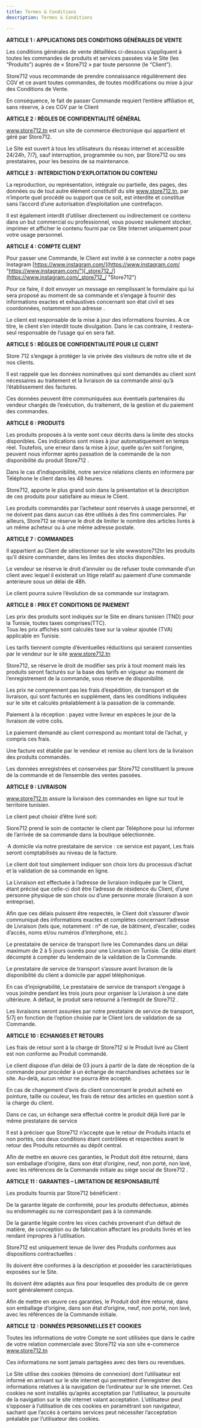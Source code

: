 ```yaml
---
title: Termes & Conditions
description: Termes & Conditions

---
```

**ARTICLE 1 : APPLICATIONS DES CONDITIONS GÉNÉRALES DE VENTE**

Les conditions générales de vente détaillées ci-dessous s’appliquent à toutes les commandes de produits et services passées via le Site (les “Produits”) auprès de « Store712 » par toute personne (le “Client”).

Store712 vous recommande de prendre connaissance régulièrement des CGV et ce avant toutes commandes, de toutes modifications ou mise à jour des Conditions de Vente.

En conséquence, le fait de passer Commande requiert l’entière affiliation et, sans réserve, à ces CGV par le Client

**ARTICLE 2 : RÈGLES DE CONFIDENTIALITÉ GÉNÉRAL**

www.store712.tn est un site de commerce électronique qui appartient et géré par Store712.

Le Site est ouvert à tous les utilisateurs du réseau internet et accessible 24/24h, 7/7j, sauf interruption, programmée ou non, par Store712  ou ses prestataires, pour les besoins de sa maintenance.

**ARTICLE 3 : INTERDICTION D’EXPLOITATION DU CONTENU**

La reproduction, ou représentation, intégrale ou partielle, des pages, des données ou de tout autre élément constitutif du site www.store712.tn, par n’importe quel procédé ou support que ce soit, est interdite et constitue sans l’accord d’une autorisation d’exploitation une contrefaçon.

Il est également interdit d’utiliser directement ou indirectement ce contenu dans un but commercial ou professionnel, vous pouvez seulement stocker, imprimer et afficher le contenu fourni par ce Site Internet uniquement pour votre usage personnel.

**ARTICLE 4 : COMPTE CLIENT**

Pour passer une Commande, le Client est invité à se connecter a notre page Instagram [https://www.instagram.com/](https://www.instagram.com/ "https://www.instagram.com/")[_store712_/](https://www.instagram.com/_store712_/ "Store712")

Pour ce faire, il doit envoyer un message en remplissant le formulaire qui lui sera proposé au moment de sa commande et s’engage à fournir des informations exactes et exhaustives concernant son état civil et ses coordonnées, notamment son adresse .

Le client est responsable de la mise à jour des informations fournies. A ce titre, le client s’en interdit toute divulgation. Dans le cas contraire, il restera-seul responsable de l’usage qui en sera fait.

**ARTICLE 5 : RÈGLES DE CONFIDENTIALITÉ POUR LE CLIENT**

Store 712 s’engage à protéger la vie privée des visiteurs de notre site et de nos clients.

Il est rappelé que les données nominatives qui sont demandés au client sont nécessaires au traitement et la livraison de sa commande ainsi qu’à l’établissement des factures.

Ces données peuvent être communiquées aux éventuels partenaires du vendeur chargés de l’exécution, du traitement, de la gestion et du paiement des commandes.

**ARTICLE 6 : PRODUITS**

Les produits proposés à la vente sont ceux décrits dans la limite des stocks disponibles. Ces indications sont mises à jour automatiquement en temps réel. Toutefois, une erreur dans la mise à jour, quelle qu’en soit l’origine, peuvent nous informer après passation de la commande de la non disponibilité du produit Store712 .

Dans le cas d’indisponibilité, notre service relations clients en informera par Téléphone le client dans les 48 heures.

Store712, apporte le plus grand soin dans la présentation et la description de ces produits pour satisfaire au mieux le Client.

Les produits commandés par l’acheteur sont réservés à usage personnel, et ne doivent pas dans aucun cas être utilisés à des fins commerciales. Par ailleurs, Store712 se réserve le droit de limiter le nombre des articles livrés à un même acheteur ou à une même adresse postale.

**ARTICLE 7 : COMMANDES**

Il appartient au Client de sélectionner sur le site wwwstore712tn les produits qu’il désire commander, dans les limites des stocks disponibles.

Le vendeur se réserve le droit d’annuler ou de refuser toute commande d’un client avec lequel il existerait un litige relatif au paiement d’une commande antérieure sous un délai de 48h.

Le client pourra suivre l’évolution de sa commande sur instagram.

**ARTICLE 8 : PRIX ET CONDITIONS DE PAIEMENT**

Les prix des produits sont indiqués sur le Site en dinars tunisien (TND) pour la Tunisie, toutes taxes comprises(TTC).  
Tous les prix affichés sont calculés taxe sur la valeur ajoutée (TVA) applicable en Tunisie.

Les tarifs tiennent compte d’éventuelles réductions qui seraient consenties par le vendeur sur le site www.store712.tn

Store712, se réserve le droit de modifier ses prix à tout moment mais les produits seront facturés sur la base des tarifs en vigueur au moment de l’enregistrement de la commande, sous réserve de disponibilité.

Les prix ne comprennent pas les frais d’expédition, de transport et de livraison, qui sont facturés en supplément, dans les conditions indiquées sur le site et calculés préalablement à la passation de la commande.

Paiement à la réception : payez votre livreur en espèces le jour de la livraison de votre colis.

Le paiement demandé au client correspond au montant total de l’achat, y compris ces frais.

Une facture est établie par le vendeur et remise au client lors de la livraison des produits commandés.

Les données enregistrées et conservées par Store712  constituent la preuve de la commande et de l’ensemble des ventes passées.

**ARTICLE 9 : LIVRAISON**

www.store712.tn assure la livraison des commandes en ligne sur tout le territoire tunisien.

Le client peut choisir d’être livré soit:

Siore712  prend le soin de contacter le client par Téléphone pour lui informer de l’arrivée de sa commande dans la boutique sélectionnée.

·A domicile via notre prestataire de service : ce service est payant, Les frais seront comptabilisés au niveau de la facture.

Le client doit tout simplement indiquer son choix lors du processus d’achat et la validation de sa commande en ligne.

La Livraison est effectuée à l’adresse de livraison indiquée par le Client, étant précisé que celle-ci doit être l’adresse de résidence du Client, d’une personne physique de son choix ou d’une personne morale (livraison à son entreprise).

Afin que ces délais puissent être respectés, le Client doit s’assurer d’avoir communiqué des informations exactes et complètes concernant l’adresse de Livraison (tels que, notamment : n° de rue, de bâtiment, d’escalier, codes d’accès, noms et/ou numéros d’interphone, etc.).

Le prestataire de service de transport livre les Commandes dans un délai maximum de 2 à 5 jours ouvrés pour une Livraison en Tunisie. Ce délai étant décompté à compter du lendemain de la validation de la Commande.

Le prestataire de service de transport s’assure avant livraison de la disponibilité du client a domicile par appel téléphonique.

En cas d’injoignabilité, Le prestataire de service de transport s’engage à vous joindre pendant les trois jours pour organiser la Livraison à une date ultérieure. A défaut, le produit sera retourné à l’entrepôt de Store712 .

Les livraisons seront assurées par notre prestataire de service de transport, 5/7j en fonction de l’option choisie par le Client lors de validation de sa Commande.

**ARTICLE 10 : ECHANGES ET RETOURS**

Les frais de retour sont à la charge dr Store712  si le Produit livré au Client est non conforme au Produit commandé.

Le client dispose d’un délai de 03 jours à partir de la date de réception de la commande pour procéder à un échange de marchandises achetées sur le site. Au-delà, aucun retour ne pourra être accepté.

En cas de changement d’avis du client concernant le produit acheté en pointure, taille ou couleur, les frais de retour des articles en question sont à la charge du client.

Dans ce cas, un échange sera effectué contre le produit déjà livré par le même prestataire de service

Il est à préciser que Store712  n’accepte que le retour de Produits intacts et non portés, ces deux conditions étant contrôlées et respectées avant le retour des Produits retournés au dépôt central.

Afin de mettre en œuvre ces garanties, le Produit doit être retourné, dans son emballage d’origine, dans son état d’origine, neuf, non porté, non lavé, avec les références de la Commande initiale au siège social de Store712 .

**ARTICLE 11 : GARANTIES – LIMITATION DE RESPONSABILITÉ**

Les produits fournis par Store712  bénéficient :

De la garantie légale de conformité, pour les produits défectueux, abimés ou endommagés ou ne correspondant pas à la commande.

De la garantie légale contre les vices cachés provenant d’un défaut de matière, de conception ou de fabrication affectant les produits livrés et les rendant impropres à l’utilisation.

Store712  est uniquement tenue de livrer des Produits conformes aux dispositions contractuelles :

Ils doivent être conformes à la description et posséder les caractéristiques exposées sur le Site.

Ils doivent être adaptés aux fins pour lesquelles des produits de ce genre sont généralement conçus.

Afin de mettre en œuvre ces garanties, le Produit doit être retourné, dans son emballage d’origine, dans son état d’origine, neuf, non porté, non lavé, avec les références de la Commande initiale.

**ARTICLE 12 : DONNÉES PERSONNELLES ET COOKIES**

Toutes les informations de votre Compte ne sont utilisées que dans le cadre de votre relation commerciale avec Store712  via son site e-commerce www.store712.tn

Ces informations ne sont jamais partagées avec des tiers ou revendues.

Le Site utilise des cookies (témoins de connexion) dont l’utilisateur est informé en arrivant sur le site internet qui permettent d’enregistrer des informations relatives à la navigation de l’ordinateur sur le site internet. Ces cookies ne sont installés qu’après acceptation par l’utilisateur, la poursuite de la navigation sur le site internet valant acceptation. L’utilisateur peut s’opposer à l’utilisation de ces cookies en paramétrant son navigateur, sachant que l’accès à certains services peut nécessiter l’acceptation préalable par l’utilisateur des cookies.